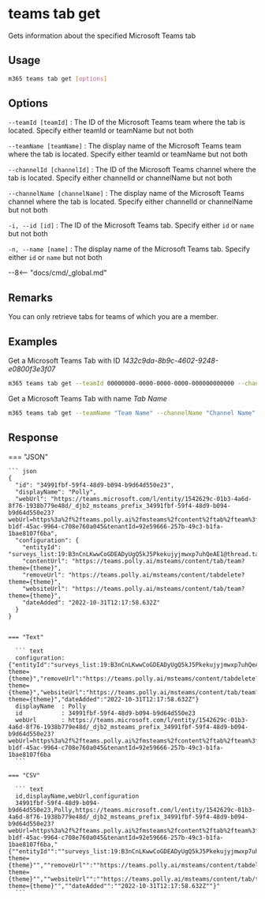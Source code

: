 # teams tab get

Gets information about the specified Microsoft Teams tab

## Usage

```sh
m365 teams tab get [options]
```

## Options

`--teamId [teamId]`
: The ID of the Microsoft Teams team where the tab is located. Specify either teamId or teamName but not both

`--teamName [teamName]`
: The display name of the Microsoft Teams team where the tab is located. Specify either teamId or teamName but not both

`--channelId [channelId]`
: The ID of the Microsoft Teams channel where the tab is located. Specify either channelId or channelName but not both

`--channelName [channelName]`
: The display name of the Microsoft Teams channel where the tab is located. Specify either channelId or channelName but not both

`-i, --id [id]`
: The ID of the Microsoft Teams tab. Specify either `id` or `name` but not both

`-n, --name [name]`
: The display name of the Microsoft Teams tab. Specify either `id` or `name` but not both

--8<-- "docs/cmd/_global.md"

## Remarks

You can only retrieve tabs for teams of which you are a member.

## Examples

Get a Microsoft Teams Tab with ID _1432c9da-8b9c-4602-9248-e0800f3e3f07_

```sh
m365 teams tab get --teamId 00000000-0000-0000-0000-000000000000 --channelId 19:00000000000000000000000000000000@thread.skype --id 1432c9da-8b9c-4602-9248-e0800f3e3f07
```

Get a Microsoft Teams Tab with name _Tab Name_

```sh
m365 teams tab get --teamName "Team Name" --channelName "Channel Name" --name "Tab Name"
```

## Response

=== "JSON"

    ``` json
    {
      "id": "34991fbf-59f4-48d9-b094-b9d64d550e23",
      "displayName": "Polly",
      "webUrl": "https://teams.microsoft.com/l/entity/1542629c-01b3-4a6d-8f76-1938b779e48d/_djb2_msteams_prefix_34991fbf-59f4-48d9-b094-b9d64d550e23?webUrl=https%3a%2f%2fteams.polly.ai%2fmsteams%2fcontent%2ftab%2fteam%3ftheme%3d%7btheme%7d&label=Polly&context=%7b%0d%0a++%22canvasUrl%22%3a+%22https%3a%2f%2fteams.polly.ai%2fmsteams%2fcontent%2ftab%2fteam%3ftheme%3d%7btheme%7d%22%2c%0d%0a++%22channelId%22%3a+%2219%3aB3nCnLKwwCoGDEADyUgQ5kJ5Pkekujyjmwxp7uhQeAE1%40thread.tacv2%22%2c%0d%0a++%22subEntityId%22%3a+null%0d%0a%7d&groupId=aee5a2c9-b1df-45ac-9964-c708e760a045&tenantId=92e59666-257b-49c3-b1fa-1bae8107f6ba",
      "configuration": {
        "entityId": "surveys_list:19:B3nCnLKwwCoGDEADyUgQ5kJ5Pkekujyjmwxp7uhQeAE1@thread.tacv2:ps67c9jyf3a30j2j5eum72",
        "contentUrl": "https://teams.polly.ai/msteams/content/tab/team?theme={theme}",
        "removeUrl": "https://teams.polly.ai/msteams/content/tabdelete?theme={theme}",
        "websiteUrl": "https://teams.polly.ai/msteams/content/tab/team?theme={theme}",
        "dateAdded": "2022-10-31T12:17:58.632Z"
      }
    }
  ```

=== "Text"

    ``` text
    configuration: {"entityId":"surveys_list:19:B3nCnLKwwCoGDEADyUgQ5kJ5Pkekujyjmwxp7uhQeAE1@thread.tacv2:ps67c9jyf3a30j2j5eum72","contentUrl":"https://teams.polly.ai/msteams/content/tab/team?theme={theme}","removeUrl":"https://teams.polly.ai/msteams/content/tabdelete?theme={theme}","websiteUrl":"https://teams.polly.ai/msteams/content/tab/team?theme={theme}","dateAdded":"2022-10-31T12:17:58.632Z"}
    displayName  : Polly
    id           : 34991fbf-59f4-48d9-b094-b9d64d550e23
    webUrl       : https://teams.microsoft.com/l/entity/1542629c-01b3-4a6d-8f76-1938b779e48d/_djb2_msteams_prefix_34991fbf-59f4-48d9-b094-b9d64d550e23?webUrl=https%3a%2f%2fteams.polly.ai%2fmsteams%2fcontent%2ftab%2fteam%3ftheme%3d%7btheme%7d&label=Polly&context=%7b%0d%0a++%22canvasUrl%22%3a+%22https%3a%2f%2fteams.polly.ai%2fmsteams%2fcontent%2ftab%2fteam%3ftheme%3d%7btheme%7d%22%2c%0d%0a++%22channelId%22%3a+%2219%3aB3nCnLKwwCoGDEADyUgQ5kJ5Pkekujyjmwxp7uhQeAE1%40thread.tacv2%22%2c%0d%0a++%22subEntityId%22%3a+null%0d%0a%7d&groupId=aee5a2c9-b1df-45ac-9964-c708e760a045&tenantId=92e59666-257b-49c3-b1fa-1bae8107f6ba
    ```

=== "CSV"

    ``` text
    id,displayName,webUrl,configuration
    34991fbf-59f4-48d9-b094-b9d64d550e23,Polly,https://teams.microsoft.com/l/entity/1542629c-01b3-4a6d-8f76-1938b779e48d/_djb2_msteams_prefix_34991fbf-59f4-48d9-b094-b9d64d550e23?webUrl=https%3a%2f%2fteams.polly.ai%2fmsteams%2fcontent%2ftab%2fteam%3ftheme%3d%7btheme%7d&label=Polly&context=%7b%0d%0a++%22canvasUrl%22%3a+%22https%3a%2f%2fteams.polly.ai%2fmsteams%2fcontent%2ftab%2fteam%3ftheme%3d%7btheme%7d%22%2c%0d%0a++%22channelId%22%3a+%2219%3aB3nCnLKwwCoGDEADyUgQ5kJ5Pkekujyjmwxp7uhQeAE1%40thread.tacv2%22%2c%0d%0a++%22subEntityId%22%3a+null%0d%0a%7d&groupId=aee5a2c9-b1df-45ac-9964-c708e760a045&tenantId=92e59666-257b-49c3-b1fa-1bae8107f6ba,"{""entityId"":""surveys_list:19:B3nCnLKwwCoGDEADyUgQ5kJ5Pkekujyjmwxp7uhQeAE1@thread.tacv2:ps67c9jyf3a30j2j5eum72"",""contentUrl"":""https://teams.polly.ai/msteams/content/tab/team?theme={theme}"",""removeUrl"":""https://teams.polly.ai/msteams/content/tabdelete?theme={theme}"",""websiteUrl"":""https://teams.polly.ai/msteams/content/tab/team?theme={theme}"",""dateAdded"":""2022-10-31T12:17:58.632Z""}"
    ```
